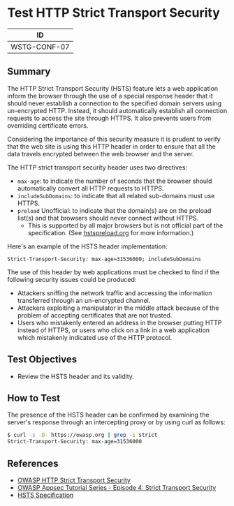 # Test HTTP Strict Transport Security

|ID          |
|------------|
|WSTG-CONF-07|

## Summary

The HTTP Strict Transport Security (HSTS) feature lets a web application inform the browser through the use of a special response header that it should never establish a connection to the specified domain servers using un-encrypted HTTP. Instead, it should automatically establish all connection requests to access the site through HTTPS. It also prevents users from overriding certificate errors.

Considering the importance of this security measure it is prudent to verify that the web site is using this HTTP header in order to ensure that all the data travels encrypted between the web browser and the server.

The HTTP strict transport security header uses two directives:

- `max-age`: to indicate the number of seconds that the browser should automatically convert all HTTP requests to HTTPS.
- `includeSubDomains`: to indicate that all related sub-domains must use HTTPS.
- `preload` Unofficial: to indicate that the domain(s) are on the preload list(s) and that browsers should never connect without HTTPS.
    - This is supported by all major browsers but is not official part of the specification. (See [hstspreload.org](https://hstspreload.org/) for more information.)

Here's an example of the HSTS header implementation:

`Strict-Transport-Security: max-age=31536000; includeSubDomains`

The use of this header by web applications must be checked to find if the following security issues could be produced:

- Attackers sniffing the network traffic and accessing the information transferred through an un-encrypted channel.
- Attackers exploiting a manipulator in the middle attack because of the problem of accepting certificates that are not trusted.
- Users who mistakenly entered an address in the browser putting HTTP instead of HTTPS, or users who click on a link in a web application which mistakenly indicated use of the HTTP protocol.

## Test Objectives

- Review the HSTS header and its validity.

## How to Test

The presence of the HSTS header can be confirmed by examining the server's response through an intercepting proxy or by using curl as follows:

```bash
$ curl -s -D- https://owasp.org | grep -i strict
Strict-Transport-Security: max-age=31536000
```

## References

- [OWASP HTTP Strict Transport Security](https://cheatsheetseries.owasp.org/cheatsheets/HTTP_Strict_Transport_Security_Cheat_Sheet.html)
- [OWASP Appsec Tutorial Series - Episode 4: Strict Transport Security](https://www.youtube.com/watch?v=zEV3HOuM_Vw)
- [HSTS Specification](https://tools.ietf.org/html/rfc6797)
